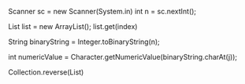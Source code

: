 Scanner sc = new Scanner(System.in)
int n = sc.nextInt();

List list = new ArrayList();
list.get(index)

String binaryString = Integer.toBinaryString(n);

int numericValue = Character.getNumericValue(binaryString.charAt(j));

Collection.reverse(List)